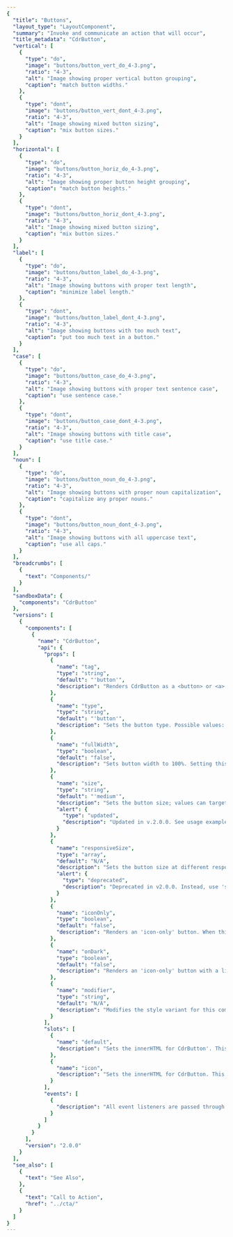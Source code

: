 ```yaml
---
{
  "title": "Buttons",
  "layout_type": "LayoutComponent",
  "summary": "Invoke and communicate an action that will occur",
  "title_metadata": "CdrButton",
  "vertical": [
    {
      "type": "do",
      "image": "buttons/button_vert_do_4-3.png",
      "ratio": "4-3",
      "alt": "Image showing proper vertical button grouping",
      "caption": "match button widths."
    },
    {
      "type": "dont",
      "image": "buttons/button_vert_dont_4-3.png",
      "ratio": "4-3",
      "alt": "Image showing mixed button sizing",
      "caption": "mix button sizes."
    }
  ],
  "horizontal": [
    {
      "type": "do",
      "image": "buttons/button_horiz_do_4-3.png",
      "ratio": "4-3",
      "alt": "Image showing proper button height grouping",
      "caption": "match button heights."
    },
    {
      "type": "dont",
      "image": "buttons/button_horiz_dont_4-3.png",
      "ratio": "4-3",
      "alt": "Image showing mixed button sizing",
      "caption": "mix button sizes."
    }
  ],
  "label": [
    {
      "type": "do",
      "image": "buttons/button_label_do_4-3.png",
      "ratio": "4-3",
      "alt": "Image showing buttons with proper text length",
      "caption": "minimize label length."
    },
    {
      "type": "dont",
      "image": "buttons/button_label_dont_4-3.png",
      "ratio": "4-3",
      "alt": "Image showing buttons with too much text",
      "caption": "put too much text in a button."
    }
  ],
  "case": [
    {
      "type": "do",
      "image": "buttons/button_case_do_4-3.png",
      "ratio": "4-3",
      "alt": "Image showing buttons with proper text sentence case",
      "caption": "use sentence case."
    },
    {
      "type": "dont",
      "image": "buttons/button_case_dont_4-3.png",
      "ratio": "4-3",
      "alt": "Image showing buttons with title case",
      "caption": "use title case."
    }
  ],
  "noun": [
    {
      "type": "do",
      "image": "buttons/button_noun_do_4-3.png",
      "ratio": "4-3",
      "alt": "Image showing buttons with proper noun capitalization",
      "caption": "capitalize any proper nouns."
    },
    {
      "type": "dont",
      "image": "buttons/button_noun_dont_4-3.png",
      "ratio": "4-3",
      "alt": "Image showing buttons with all uppercase text",
      "caption": "use all caps."
    }
  ],
  "breadcrumbs": [
    {
      "text": "Components/"
    }
  ],
  "sandboxData": {
    "components": "CdrButton"
  },
  "versions": [
    {
      "components": [
        {
          "name": "CdrButton",
          "api": {
            "props": [
              {
                "name": "tag",
                "type": "string",
                "default": "'button'",
                "description": "Renders CdrButton as a <button> or <a> element. When using the value of <a>, this element renders as an anchor link. Possible values: { 'button' | 'a' }"
              },
              {
                "name": "type",
                "type": "string",
                "default": "'button'",
                "description": "Sets the button type. Possible values: { 'button' | 'submit' | 'reset' }"
              },
              {
                "name": "fullWidth",
                "type": "boolean",
                "default": "false",
                "description": "Sets button width to 100%. Setting this value to true will set the button width to 100% of the parent container. Use the 'fullWidth' prop with the 'size' prop to control top and bottom padding."
              },
              {
                "name": "size",
                "type": "string",
                "default": "'medium'",
                "description": "Sets the button size; values can target responsive breakpoints. Breakpoint values are: xs, sm, md, and lg. Examples: { 'small' | 'medium' | 'large' | 'large@sm' }",
                "alert": {
                  "type": "updated",
                  "description": "Updated in v.2.0.0. See usage examples below."
                }
              },
              {
                "name": "responsiveSize",
                "type": "array",
                "default": "N/A",
                "description": "Sets the button size at different responsive breakpoints. Breakpoints values are: xs, sm, md, and lg. Examples: { ‘large@xs’ | ‘small@lg’ }",
                "alert": {
                  "type": "deprecated",
                  "description": "Deprecated in v2.0.0. Instead, use 'size' prop."
                }
              },
              {
                "name": "iconOnly",
                "type": "boolean",
                "default": "false",
                "description": "Renders an 'icon-only' button. When this value is true, it will override the size and 'responsiveSize' props."
              },
              {
                "name": "onDark",
                "type": "boolean",
                "default": "false",
                "description": "Renders an 'icon-only' button with a light fill color for use on dark backgrounds. The 'iconOnly' prop must be true."
              },
              {
                "name": "modifier",
                "type": "string",
                "default": "N/A",
                "description": "Modifies the style variant for this component. Possible values: { 'secondary' }"
              }                          
            ],
            "slots": [
              {
                "name": "default",
                "description": "Sets the innerHTML for CdrButton'. This is the readable text of the button. Leave empty if icon-only."
              },
              {
                "name": "icon",
                "description": "Sets the innerHTML for CdrButton. This is for the icon."
              }
            ],
            "events": [
              {
                "description": "All event listeners are passed through to/from the component."
              }
            ]
          }
        }
      ],
      "version": "2.0.0"
    }
  ],
  "see_also": [
    {
      "text": "See Also",
    },
    {
      "text": "Call to Action",
      "href": "../cta/"
    }
  ]
}
---
```


<cdr-doc-tabs>
<template slot="Overview">
<cdr-doc-table-of-contents-shell tab-name="Overview">

## Primary

Use primary buttons for actions to complete a task or move forward in a process such as &quot;Add to cart.&quot; There is only 1 primary action per major page section.

<cdr-doc-example-code-pair repository-href="/src/components/button" :sandbox-data="$page.frontmatter.sandboxData" >

```html
  <cdr-button>Add to cart</cdr-button>
  <cdr-button disabled>Add to cart</cdr-button>
```

</cdr-doc-example-code-pair>



## Secondary

Use secondary buttons for all actions that do not move the user to the next step or are additional user actions such as &quot;Add to wish list&quot; or &quot;Find a campout near you.&quot;

<cdr-doc-example-code-pair repository-href="/src/components/button" :sandbox-data="$page.frontmatter.sandboxData" >

```html
  <cdr-button modifier="secondary">Add to wish list</cdr-button>
  <cdr-button modifier="secondary" disabled>Add to wish list</cdr-button>
```

</cdr-doc-example-code-pair>

## Text and Icon

Pair an icon with text to improve recognition about an object or action.

<cdr-doc-example-code-pair repository-href="/src/components/button" :load-sprite="true" :sandbox-data="Object.assign({}, $page.frontmatter.sandboxData, {components: 'CdrButton, CdrIcon'})" >

```html
  <div>
    <cdr-button
      modifier="secondary"
    >
      <cdr-icon
        slot="icon"
        use="#play-stroke"
        class="cdr-button__icon"
        inherit-color
      />
      Play video
    </cdr-button>
    <cdr-button
      modifier="secondary"
      disabled
    >
      <cdr-icon
        slot="icon"
        use="#play-stroke"
        class="cdr-button__icon"
        inherit-color
      />
      Play video
    </cdr-button>
  </div>
```

</cdr-doc-example-code-pair>

## Icon Only

Use to visually communicate an object or action in limited space. Include alternative text to describe what button does.

<cdr-doc-example-code-pair repository-href="/src/components/button" :load-sprite="true" :sandbox-data="Object.assign({}, $page.frontmatter.sandboxData, {components: 'CdrButton, CdrIcon'})" >

```html
  <div>
    <cdr-button
      :icon-only="true"
      aria-label="More information about icon"
    >
      <cdr-icon
        slot="icon"
        class="cdr-button__icon"
        use="#question-fill"
        inherit-color
      />
    </cdr-button>
  </div>
```

</cdr-doc-example-code-pair>

## Sizing

Change the button size based on where button is used. Default size is medium. Small is used for supplemental user actions such as product comparison or filter. Large is used for &quot;Add to cart&quot; on product pages or Call to Action.

<cdr-doc-example-code-pair repository-href="/src/components/button" :sandbox-data="$page.frontmatter.sandboxData" >

```html
    <div>
      <cdr-button size="small">Add to cart</cdr-button>
      <cdr-button>Add to cart</cdr-button>
      <cdr-button size="large">Add to cart</cdr-button>
    </div>
```

</cdr-doc-example-code-pair>

## Accessibility

To ensure that usage of this component complies with accessibility guidelines:

- For icon-only buttons, provide `aria-label` text that describes the button's action
- Apply keyboard interaction patterns as described on [REI universal design and accessibility: Buttons](https://confluence.rei.com/display/accessibility/Buttons)

<br />

This component has no specific WCAG compliance attributes built into the control. It is possibile to define this component as a link or button:

- Select the semantically correct element, which will ensure that assistive technologies have correct instructions for how to interact with the component
- Use the **CdrLink** component to make a button that looks like a link
- Do not use `div` or `input` elements
- Do not add `role="button"` to the **CdrButton** component

</cdr-doc-table-of-contents-shell>
</template>

<template slot="Guidelines">
  <cdr-doc-table-of-contents-shell>

## Use When

- Triggering an action  
- Enabling a “final” action  
- Progressing or regressing a user through a step in a flow
- Submitting requested information
- Confirming the completion of a flow or cancelling out of it

### Don't Use When

- Navigating to another page on a site. Instead use [Call to Action](../cta/)
- Taking users to a different part within the same page. Instead, use [Links](../links/)

## The Basics

Buttons sizes are used:
  - **Small:** Supplemental user actions such as product comparison or filter on product pages
  - **Medium:** Default size
  - **Large:** Mobile version for XS grid with full breakpoint width. Also, for &quot;Add to cart&quot; on product pages or [Call to Action](../cta/) on campaign pages

<br />

When stacking buttons vertically:
  - Align left borders
  - Display all with the same width
  - Separate each by stack-1-x spacing
  <cdr-img class="cdr-doc-article-img" :src="$withBase(`/buttons/Spec__Button_Vertical_Spacing_16-4.png`)"/>

<br />

When arranging buttons horizontally:
  - Align top borders
  - Display all with the same height
  - Separate each by standard inline-1-x spacing
  <cdr-img class="cdr-doc-article-img" :src="$withBase(`/buttons/Spec__Button_Horizontal_Spacing_16-9.png`)"/>

<br />

### Do / Don't

When grouping buttons, match button sizes either horizontally or vertically

<do-dont :examples="$page.frontmatter.vertical" />

<br />

<do-dont :examples="$page.frontmatter.horizontal" />

<br />

## Content

  - Clearly and concisely label with 1–3 words and fewer than 20 characters, including spaces

  - Start with a verb, if possible. Labels must be action-oriented and set expectations for what the user will see next

  - Never repeat the context of a label when the context is already clear. For example, for a &quot;Save&quot; button, do not expand to &quot;Save Account Information&quot;

  - Use sentence case, not all caps, title caps or all lowercase

### Do / Don't

  <do-dont :examples="$page.frontmatter.label" />

  <do-dont :examples="$page.frontmatter.case" />

  <do-dont :examples="$page.frontmatter.noun" />

## Behavior

### Choosing a Button or Link

When making decisions about using this component styled as a link or a button, consider the following:

| **Links**                                                                                           | **Buttons**                                                                          |
| --------------------------------------------------------------------------------------------------- | ------------------------------------------------------------------------------------ |
| Answers the question, "Where can I go"                                                              | Answers the question, "What can I do"                                                |
| Search engine crawlers can follow anchors for links (`<a>`)                                 | Search engine crawlers **cannot** follow links that are submitted by input or button |
| Default keyboard behavior is triggered using the **Enter** key                                      | Default keyboard behavior is triggered using the **Space** or **Enter** key          |
| **Cannot be disabled** like buttons but can be made inert with tabindex="-1" and aria-hidden="true" | Can be disabled with disabled attribute                                              |

<br />

Apply the following use cases when deciding when to use links as anchors or buttons:

| **Links**                                                                                           | **Buttons**                                                                          |
| --------------------------------------------------------------------------------------------------- | ------------------------------------------------------------------------------------ |
| Navigating user to a new page or view                                                               | Toggling a display to full screen                                                    |
| Changing the URL                                                                                    | Opening a modal window                                                               |
| Causing a browser redraw/refresh                                                                    | Triggering a popup menu                                                              |
| Supporting internal page jumps                                                                      | Can be disabled with disabled attribute                                              |

## Resources

  - WebAIM: [Keyboard Accessibility](https://webaim.org/techniques/keyboard/)
  - WebAIM [WCAG 2.0 Checklist](https://webaim.org/standards/wcag/checklist)

  </cdr-doc-table-of-contents-shell>
</template>

<template slot="API">
<cdr-doc-table-of-contents-shell>

## Props

<cdr-doc-api type="prop" :api-data="$page.frontmatter.versions[0].components[0].api.props" />

## Slots

<cdr-doc-api type="slot" :api-data="$page.frontmatter.versions[0].components[0].api.slots" />

## Usage

### Size Prop

The below example uses the `size` prop to set a default and responsive size. This button’s size is small, but it will become a large button at the `xs` and `sm` breakpoints.

```vue{3}
<template>
  <cdr-button
    size="small large@xs large@sm"
  >
    Add to cart
  </cdr-button>
</template>
```

### Modifiers

Following variants are available to the `cdr-button` modifier attribute:

| Value | Description            |
|:------|:-----------------------|
| 'secondary' | Sets the secondary style for the button |


### Click Actions

Use an `@click` event handler to attach custom actions and event handling.

```vue{3}
<template>
  <cdr-button
    @click="greet"
  >
    Greet
  </cdr-button>
</template>

<script>
export default {
  ...
  methods: {
    greet() {
      console.log(‘Hello there’);
    }
  }
}
</script>
```

## Composing with Icons

**CdrButton** component can be used with the icon component from the **CdrIcon** package.

### Text and Icon

To scale Cedar icons appropriately, include the `cdr-button__icon` class with any icon component. The `size` prop scales both the icon and button.

In the below example, a "Download" button is rendered as a button with icon and text using `cdr-icon` and the icon sprite.

```vue{5}
<template>
  <cdr-button>
    <cdr-icon
      slot="icon"
      class="cdr-button__icon"
      use="#download"
    />
    Download
  </cdr-button>
</template>

<script>
import { CdrButton, CdrIcon } from '@rei/cedar';
export default {
  ...
  components: {
     CdrButton,
     CdrIcon,  
  }
}
</script>
```

### Icon Only

Use the following props to modify `cdr-button`:

- Default slot must be empty. If text is present in default slot, the text will render  
- `size` prop is disabled when `icon-only` prop is true
- For the SVG files:
  - If the `fill` color is dark, assign true to the `on-dark` prop
  - `on-dark` prop only works if `icon-only` prop is also true
- Add `aria-label` text to describe the button’s action when clicked or tapped

```vue{3,4,5}
<template>
  <cdr-button
    :icon-only="true"
    :on-dark="true"
    aria-label="Complete this step"
  >
    <icon-check-lg
      slot="icon"
      class="cdr-button__icon"
    />
  </cdr-button>
</template>
```


</cdr-doc-table-of-contents-shell>
</template>

</cdr-doc-tabs>
